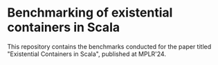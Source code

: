 # Benchmarking of existential containers in Scala

This repository contains the benchmarks conducted for the paper titled "Existential Containers in Scala", published at MPLR'24.
